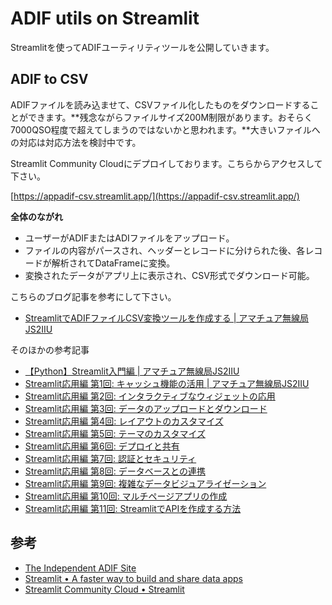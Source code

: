 # ADIF utils on Streamlit

Streamlitを使ってADIFユーティリティツールを公開していきます。

## ADIF to CSV

ADIFファイルを読み込ませて、CSVファイル化したものをダウンロードすることができます。**残念ながらファイルサイズ200M制限があります。おそらく7000QSO程度で超えてしまうのではないかと思われます。**大きいファイルへの対応は対応方法を検討中です。

Streamlit Community Cloudにデプロイしております。こちらからアクセスして下さい。

[https://appadif-csv.streamlit.app/](https://appadif-csv.streamlit.app/)

**全体のながれ**

- ユーザーがADIFまたはADIファイルをアップロード。
- ファイルの内容がパースされ、ヘッダーとレコードに分けられた後、各レコードが解析されてDataFrameに変換。
- 変換されたデータがアプリ上に表示され、CSV形式でダウンロード可能。

こちらのブログ記事を参考にして下さい。

- [StreamlitでADIFファイルCSV変換ツールを作成する | アマチュア無線局JS2IIU](https://js2iiu.com/2024/09/21/streamlit-adif-csv/)

そのほかの参考記事

- [【Python】Streamlit入門編 | アマチュア無線局JS2IIU](https://js2iiu.com/2024/08/17/pythonstreamlit-basic/)
- [Streamlit応用編 第1回: キャッシュ機能の活用 | アマチュア無線局JS2IIU](https://js2iiu.com/2024/08/28/streamlit-01-cache/)
- [Streamlit応用編 第2回: インタラクティブなウィジェットの応用](https://js2iiu.com/2024/08/29/streamlit-02-widget/)
- [Streamlit応用編 第3回: データのアップロードとダウンロード](https://js2iiu.com/2024/08/29/streamlit-03-download/)
- [Streamlit応用編 第4回: レイアウトのカスタマイズ](https://js2iiu.com/2024/08/30/streamlit-04-layout/)
- [Streamlit応用編 第5回: テーマのカスタマイズ](https://js2iiu.com/2024/08/31/streamlit-05-theme-custom/)
- [Streamlit応用編 第6回: デプロイと共有](https://js2iiu.com/2024/09/01/streamlit-06-deploy/)
- [Streamlit応用編 第7回: 認証とセキュリティ](https://js2iiu.com/2024/09/02/streamlit-07-security/)
- [Streamlit応用編 第8回: データベースとの連携](https://js2iiu.com/2024/09/02/streamlit-08-database/)
- [Streamlit応用編 第9回: 複雑なデータビジュアライゼーション](https://js2iiu.com/2024/09/05/streamlit-09-visualization/)
- [Streamlit応用編 第10回: マルチページアプリの作成](https://js2iiu.com/2024/09/06/streamlit-10-multipage/)
- [Streamlit応用編 第11回: StreamlitでAPIを作成する方法](https://js2iiu.com/2024/09/07/streamlit-11-api/)

## 参考

- [The Independent ADIF Site](https://www.adif.org/)
- [Streamlit • A faster way to build and share data apps](https://streamlit.io/)
- [Streamlit Community Cloud • Streamlit](https://streamlit.io/cloud)